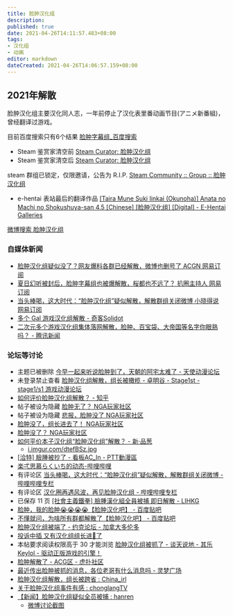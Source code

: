 ```yaml
---
title: 脸肿汉化组
description:
published: true
date: 2021-04-26T14:11:57.483+08:00
tags:
- 汉化组
- 动画
editor: markdown
dateCreated: 2021-04-26T14:06:57.159+08:00
---
```


## 2021年解散

脸肿汉化组主要汉化同人志，一年前停止了汉化表里番动画节目(アニメ新番組)，曾经翻译过游戏。

目前百度搜索只有6个结果 [脸肿字幕组_百度搜索](https://archive.is/oUDij "https://www.baidu.com/s?ie=UTF-8&wd=脸肿字幕组")

+ Steam 鉴赏家清空前 [Steam Curator: 脸肿汉化组](https://web.archive.org/web/20180124112629/http://store.steampowered.com/curator/29330553-脸肿汉化组/)
+ Steam 鉴赏家清空后 [Steam Curator: 脸肿汉化组](https://web.archive.org/web/20210425163534/https://store.steampowered.com/curator/29330553-脸肿汉化组/)

steam 群组已锁定，仅限邀请，公告为 R.I.P. [Steam Community :: Group :: 脸肿汉化组](https://web.archive.org/web/20210425162802/https://steamcommunity.com/groups/Lianzhong)

+ e-hentai 表站最后的翻译作品 [[Taira Mune Suki Iinkai (Okunoha)] Anata no Machi no Shokushuya-san 4.5 [Chinese] [脸肿汉化组] [Digital] - E-Hentai Galleries](https://web.archive.org/web/20210425165133/https://e-hentai.org/g/1895876/f8c5a134e9/?hc=1 "https://archive.is/2AW60")

[微博搜索 脸肿汉化组](https://archive.is/qHefl "https://s.weibo.com/weibo?q=脸肿汉化组")

### 自媒体新闻

+ [脸肿汉化组疑似没了？网友爆料各群已经解散，微博也删号了 ACGN 网易订阅](https://archive.is/XNq0h "https://www.163.com/dy/article/G8EDB8SR0515AE1Q.html")
+ [夏日幻听被封后，脸肿字幕组也被爆解散，桜都也不远了？ 扒圈主持人 网易订阅](https://archive.is/3rWVJ "https://www.163.com/dy/article/G8FG4QQG0537TR1B.html")
+ [当头棒喝，这大时代：“脸肿汉化组”疑似解散，解散群组关闭微博 小晓得说 网易订阅](https://archive.is/t7WlM "https://www.163.com/dy/article/G8ENKHOV0535W8V4.html")
+ [多个 Gal 游戏汉化组解散 - 奇客Solidot](https://web.archive.org/web/20210516082015/https://www.solidot.org/story?sid=67634)
+ [二次元多个游戏汉化组集体落网解散，脸肿、百宝袋、大帝国等名字你眼熟吗？ - 腾讯新闻](https://web.archive.org/web/20210516081957/https://new.qq.com/omn/20210426/20210426A00MK800.html)

### 论坛等讨论

+ 主题已被删除 [今早一起来听说脸肿到了，天朝的阿宅太难了 - 天使动漫论坛](https://web.archive.org/web/20210426020838/https://www.tsdm39.net/forum.php?mod=viewthread&tid=1047075)
+ 未登录禁止查看 [脸肿汉化组解散，组长被橄榄 - 卓明谷 - Stage1st - stage1/s1 游戏动漫论坛](https://archive.is/NDMuB "https://bbs.saraba1st.com/2b/thread-2000914-1-1.html")
+ [如何评价脸肿汉化组解散？ - 知乎](https://archive.is/WOZ1u "https://www.zhihu.com/question/456412220")
+ 帖子被设为隐藏 [脸肿无了？ NGA玩家社区](https://archive.is/ImWuW "https://nga.178.com/read.php?tid=26472518")
+ 帖子被设为隐藏 [悲报，脸肿没了 NGA玩家社区](https://archive.is/Yr4xk "https://bbs.nga.cn/read.php?tid=26480804")
+ [脸肿没了，组长进去了！ NGA玩家社区](https://archive.is/vfydU "https://bbs.nga.cn/read.php?tid=26477133")
+ [脸肿没了？ NGA玩家社区](https://archive.is/FYTpc "https://bbs.nga.cn/read.php?tid=26485615")
+ [如何平价本子汉化组“脸肿汉化组”解散？ - 新·品葱](https://web.archive.org/web/20210425165701/https://pincong.rocks/question/38325)
    + [i.imgur.com/dtefBSz.jpg](https://web.archive.org/web/20210425162713/https://i.imgur.com/dtefBSz.jpg)
+ [[洽特] 臉腫被抄了 - 看板AC_In - PTT動漫區](https://web.archive.org/web/20210426023140if_/https://pttcomics.com/AC_In/1WXDS6a1)
+ [楽弌思慕らくいち的动态-哔哩哔哩](https://archive.is/MTcWc "https://t.bilibili.com/517518841634134435")
+ 有评论区 [当头棒喝，这大时代：“脸肿汉化组”疑似解散，解散群组关闭微博 - 哔哩哔哩专栏](https://archive.is/YFc8b "https://www.bilibili.com/read/cv11025972")
+ 有评论区 [汉化圈再遇风波，再见脸肿汉化组 - 哔哩哔哩专栏](https://archive.is/4Jasw "https://www.bilibili.com/read/cv11029090")
+ 已保存 11 页 [[社會主義鐵拳] 臉腫漢化組全員被捕 即日解散 - LIHKG](https://web.archive.org/web/20210426135341if_/https://lihkg.com/thread/2503839/page/1)
+ [脸肿，我的脸肿😭😭😭😭【脸肿汉化吧】 - 百度贴吧](https://archive.is/j0b0j "https://web.archive.org/web/20210426133639/https://tieba.baidu.com/p/7318774777")
+ [不懂就问，为啥所有群都解散了【脸肿汉化吧】 - 百度贴吧](https://web.archive.org/web/20210426133942/https://tieba.baidu.com/p/7318189757)
+ [脸肿汉化组被端了 - 约克论坛 - 加拿大多伦多](https://web.archive.org/web/20210426134002/http://forum.yorkbbs.ca/chat/5332541.aspx)
+ [投诉中插 又有汉化组组长进🍊了](https://web.archive.org/web/20210516082014/https://www.douban.com/group/topic/222858822/)
+ 本帖要求阅读权限高于 30 才能浏览 [脸肿汉化组被抓了 - 谈天说地 - 其乐 Keylol - 驱动正版游戏的引擎！](https://archive.is/xf34Y "https://keylol.com/t708249-1-1")
+ [脸肿解散了 - ACG区 - 虎扑社区](https://web.archive.org/web/20210516082147/https://bbs.hupu.com/42508388.html)
+ [最近传出脸肿被抓的消息，各位老哥有什么消息吗 - 灵梦广场](https://web.archive.org/web/20210516082023if_/https://acg.is/d/10031)
+ [脸肿汉化组解散，组长被跨省 : China_irl](https://web.archive.org/web/20210425162701/https://old.reddit.com/r/China_irl/comments/my03sr/脸肿汉化组解散组长被跨省/)
+ [关于脸肿汉化组事件有感 : chonglangTV](https://web.archive.org/web/20210426135716/https://old.reddit.com/r/chonglangTV/comments/myq26f/关于脸肿汉化组事件有感/)
+ [【新闻】脸肿汉化组疑似全员被捕 : hanren](https://web.archive.org/web/20210426135653/https://old.reddit.com/r/hanren/comments/my0694/新闻脸肿汉化组疑似全员被捕/)
    + [微博讨论截图](https://web.archive.org/web/20210426140555/https://preview.redd.it/ezfqbpwtr8v61.jpg?width=1077&format=pjpg&auto=webp&s=1def1777cdf9007f6b7ee824cdb03e4208536dbc)
